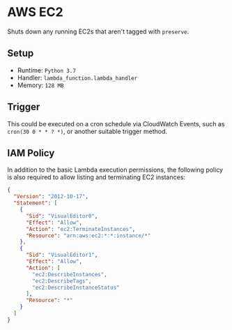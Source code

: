 # AWS EC2

Shuts down any running EC2s that aren't tagged with `preserve`.

## Setup

- Runtime: `Python 3.7`
- Handler: `lambda_function.lambda_handler`
- Memory: `128 MB`

## Trigger

This could be executed on a cron schedule via CloudWatch Events, such as `cron(30 0 * * ? *)`, or another suitable trigger method.

## IAM Policy

In addition to the basic Lambda execution permissions, the following policy is also required to allow listing and terminating EC2 instances:

```json
{
  "Version": "2012-10-17",
  "Statement": [
    {
      "Sid": "VisualEditor0",
      "Effect": "Allow",
      "Action": "ec2:TerminateInstances",
      "Resource": "arn:aws:ec2:*:*:instance/*"
    },
    {
      "Sid": "VisualEditor1",
      "Effect": "Allow",
      "Action": [
        "ec2:DescribeInstances",
        "ec2:DescribeTags",
        "ec2:DescribeInstanceStatus"
      ],
      "Resource": "*"
    }
  ]
}
```
